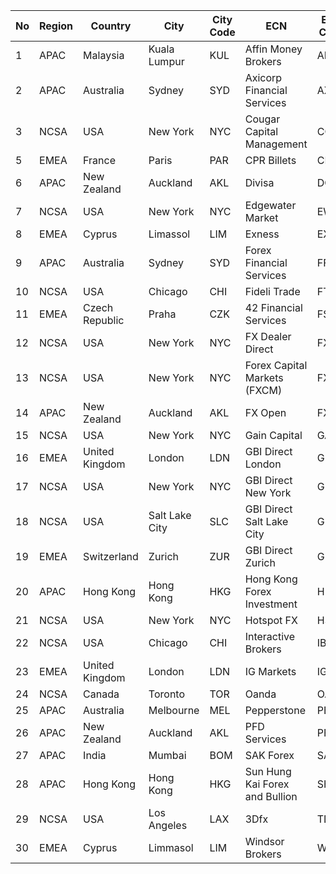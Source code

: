 | No | Region | Country | City | City Code | ECN | ECN Code |
| -- | -- | -- | -- | --  | -- | --  |
| 1 | APAC | Malaysia | Kuala Lumpur | KUL  | Affin Money Brokers  | AFUO  |
| 2 | APAC | Australia | Sydney | SYD  | Axicorp Financial Services  | AXI  |
| 3 | NCSA | USA | New York | NYC  | Cougar Capital Management | CCM  |
| 5 | EMEA | France | Paris | PAR  | CPR Billets | CPBI  |
| 6 | APAC | New Zealand | Auckland | AKL  | Divisa | DCFX  |
| 7 | NCSA | USA | New York | NYC  | Edgewater Market | EWN  |
| 8 | EMEA | Cyprus | Limassol | LIM  | Exness | EXN  |
| 9 | APAC | Australia | Sydney | SYD  | Forex Financial Services | FFS |
| 10 | NCSA | USA | Chicago | CHI  | Fideli Trade  | FTC | 
| 11 | EMEA | Czech Republic | Praha | CZK  | 42 Financial Services | FSP |
| 12 | NCSA | USA | New York | NYC  | FX Dealer Direct | FXDC | 
| 13 | NCSA | USA | New York | NYC  | Forex Capital Markets (FXCM) | FXN | 
| 14 | APAC | New Zealand | Auckland | AKL  | FX Open | FXO | 
| 15 | NCSA | USA | New York | NYC  | Gain Capital | GACI | 
| 16 | EMEA | United Kingdom | London | LDN  | GBI Direct London  | GBI | 
| 17 | NCSA | USA | New York | NYC  | GBI Direct New York | GBI | 
| 18 | NCSA | USA | Salt Lake City | SLC  | GBI Direct Salt Lake City | GBI | 
| 19 | EMEA | Switzerland | Zurich | ZUR  | GBI Direct Zurich | GBI | 
| 20 | APAC | Hong Kong | Hong Kong | HKG  | Hong Kong Forex Investment | HFH | 
| 21 | NCSA | USA | New York | NYC  | Hotspot FX  | HSFX | 
| 22 | NCSA | USA | Chicago | CHI  | Interactive Brokers  | IBC | 
| 23 | EMEA | United Kingdom | London | LDN  | IG Markets | IGML | 
| 24 | NCSA | Canada | Toronto | TOR  | Oanda | OAT | 
| 25 | APAC | Australia | Melbourne | MEL  | Pepperstone | PEP |
| 26 | APAC | New Zealand | Auckland | AKL  | PFD Services | PFD |
| 27| APAC | India | Mumbai | BOM  | SAK Forex | SAK |
| 28 | APAC | Hong Kong | Hong Kong | HKG  | Sun Hung Kai Forex and Bullion | SHKE | 
| 29 | NCSA | USA | Los Angeles | LAX  | 3Dfx | TDF | 
| 30 | EMEA | Cyprus | Limmasol | LIM  | Windsor Brokers | WBRS | 

